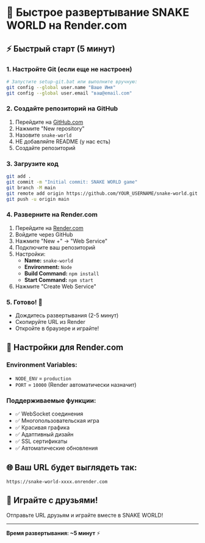 # 🚀 Быстрое развертывание SNAKE WORLD на Render.com

## ⚡ Быстрый старт (5 минут)

### 1. Настройте Git (если еще не настроен)
```bash
# Запустите setup-git.bat или выполните вручную:
git config --global user.name "Ваше Имя"
git config --global user.email "ваш@email.com"
```

### 2. Создайте репозиторий на GitHub
1. Перейдите на [GitHub.com](https://github.com)
2. Нажмите "New repository"
3. Назовите `snake-world`
4. НЕ добавляйте README (у нас есть)
5. Создайте репозиторий

### 3. Загрузите код
```bash
git add .
git commit -m "Initial commit: SNAKE WORLD game"
git branch -M main
git remote add origin https://github.com/YOUR_USERNAME/snake-world.git
git push -u origin main
```

### 4. Разверните на Render.com
1. Перейдите на [Render.com](https://render.com)
2. Войдите через GitHub
3. Нажмите "New +" → "Web Service"
4. Подключите ваш репозиторий
5. Настройки:
   - **Name:** `snake-world`
   - **Environment:** `Node`
   - **Build Command:** `npm install`
   - **Start Command:** `npm start`
6. Нажмите "Create Web Service"

### 5. Готово! 🎉
- Дождитесь развертывания (2-5 минут)
- Скопируйте URL из Render
- Откройте в браузере и играйте!

## 🔧 Настройки для Render.com

### Environment Variables:
- `NODE_ENV` = `production`
- `PORT` = `10000` (Render автоматически назначит)

### Поддерживаемые функции:
- ✅ WebSocket соединения
- ✅ Многопользовательская игра
- ✅ Красивая графика
- ✅ Адаптивный дизайн
- ✅ SSL сертификаты
- ✅ Автоматические обновления

## 🌐 Ваш URL будет выглядеть так:
```
https://snake-world-xxxx.onrender.com
```

## 📱 Играйте с друзьями!
Отправьте URL друзьям и играйте вместе в SNAKE WORLD!

---

**Время развертывания: ~5 минут** ⚡ 